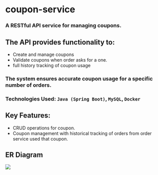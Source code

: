 # coupon-service

### A RESTful API service for managing coupons.

## The API provides functionality to:

- Create and manage coupons
- Validate coupons when order asks for a one.
- full history tracking of coupon usage

### The system ensures accurate coupon usage for a specific number of orders.

### Technologies Used: `Java (Spring Boot)`, `MySQL`, `Docker`

## Key Features:

- CRUD operations for coupon.
- Coupon management with historical tracking of orders from order service used that coupon.

## ER Diagram

[![](https://mermaid.ink/img/pako:eNqNksFqwzAMhl_F6Ny-QK4bu4xBYddAUWMtNYvlIMuFkebdpyRlKSSH2RdZn5D1SxqgSZ6gApLXgK1grHm5zs5LKn1iNyyv6XCJFxIXvDu9r96sErh1U6pNqFDEwIbPJRO2lDcRmhQ7o7vwhl15SnpJqSNkh42G244_5BNJQ6yWbKHjKoZzib2G_yh6eJu5AWeDb1uYxJNMbENM6T6wsotp9SFbZtaVe1TSEGk2NoXPU7jfj8c0PMuo3BXzFAUHiCTWZ2-TnLXVoFeKVENlpkf5rqHm0eKwaPr84QYqlUIHkFTaK1Rf2GV7lX76_7EJf17yQZN8LIsy78v4C-kJtUg?type=png)](https://mermaid.live/edit#pako:eNqNksFqwzAMhl_F6Ny-QK4bu4xBYddAUWMtNYvlIMuFkebdpyRlKSSH2RdZn5D1SxqgSZ6gApLXgK1grHm5zs5LKn1iNyyv6XCJFxIXvDu9r96sErh1U6pNqFDEwIbPJRO2lDcRmhQ7o7vwhl15SnpJqSNkh42G244_5BNJQ6yWbKHjKoZzib2G_yh6eJu5AWeDb1uYxJNMbENM6T6wsotp9SFbZtaVe1TSEGk2NoXPU7jfj8c0PMuo3BXzFAUHiCTWZ2-TnLXVoFeKVENlpkf5rqHm0eKwaPr84QYqlUIHkFTaK1Rf2GV7lX76_7EJf17yQZN8LIsy78v4C-kJtUg)